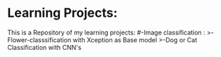 # Learning Projects:
This is a Repository of my learning projects:
  #-Image classification :
      >-Flower-classsification with Xception as Base model
      >-Dog or Cat Classification with CNN's

